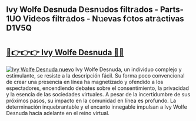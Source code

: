 ## Ivy Wolfe Desnuda D𝚎sn𝚞dos filtr𝚊dos - Parts-1UO Vid𝚎os filtr𝚊dos - N𝚞evas f𝚘tos atr𝚊ctivas D1V5Q

# <h2><a href="http://mb85dqb.tromn.icu/?c=Ivy+Wolfe+Desnuda">🔗👉👉👉 Ivy Wolfe Desnuda 🔗🔗</a></h2>

[![Ivy Wolfe Desnuda nuevo](https://i.imgur.com/pEAQMta.gif)](http://mb85dqb.tromn.icu/?c=Ivy+Wolfe+Desnuda)
Ivy Wolfe Desnuda, un individuo complejo y estimulante, se resiste a la descripción fácil. Su forma poco convencional de crear una presencia en línea ha magnetizado y ofendido a los espectadores, encendiendo debates sobre el consentimiento, la privacidad y la esencia de las sociedades virtuales. A pesar de la incertidumbre de sus próximos pasos, su impacto en la comunidad en línea es profundo. La determinación inquebrantable y el encanto innegable impulsan a Ivy Wolfe Desnuda hacia adelante en el reino virtual.
